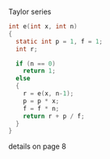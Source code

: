 Taylor series

```c
int e(int x, int n)
{
  static int p = 1, f = 1;
  int r;

  if (n == 0)
    return 1;
  else
  {
    r = e(x, n-1);
    p = p * x;
    f = f * n;
    return r + p / f;
  }
}
```

details on page 8
